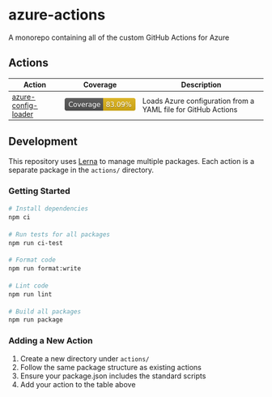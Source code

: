 # azure-actions

A monorepo containing all of the custom GitHub Actions for Azure

## Actions

| Action                                               | Coverage                                      | Description                                                   |
| ---------------------------------------------------- | --------------------------------------------- | ------------------------------------------------------------- |
| [azure-config-loader](./actions/azure-config-loader) | ![Coverage](./badges/azure-config-loader.svg) | Loads Azure configuration from a YAML file for GitHub Actions |

## Development

This repository uses [Lerna](https://lerna.js.org/) to manage multiple packages. Each
action is a separate package in the `actions/` directory.

### Getting Started

```bash
# Install dependencies
npm ci

# Run tests for all packages
npm run ci-test

# Format code
npm run format:write

# Lint code
npm run lint

# Build all packages
npm run package
```

### Adding a New Action

1. Create a new directory under `actions/`
2. Follow the same package structure as existing actions
3. Ensure your package.json includes the standard scripts
4. Add your action to the table above
